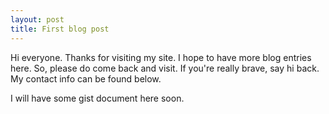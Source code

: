 ```yaml
---
layout: post
title: First blog post
---
```


Hi everyone. Thanks for visiting my site. I hope to have more blog entries here. So, please do come back and visit. If you're really brave, say hi back. My contact info can be found below. 

I will have some gist document here soon.